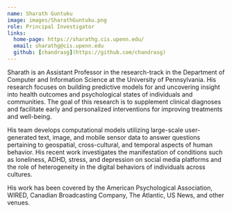 ```yaml
---
name: Sharath Guntuku
image: images/SharathGuntuku.png
role: Principal Investigator
links:
  home-page: https://sharathg.cis.upenn.edu/
  email: sharathg@cis.upenn.edu
  github: [chandrasg](https://github.com/chandrasg)
---
```


Sharath is an Assistant Professor in the research-track in the Department of Computer and Information Science at the University of Pennsylvania. His research focuses on building predictive models for and uncovering insight into health outcomes and psychological states of individuals and communities. The goal of this research is to supplement clinical diagnoses and facilitate early and personalized interventions for improving treatments and well-being.

His team develops computational models utilizing large-scale user-generated text, image, and mobile sensor data to answer questions pertaining to geospatial, cross-cultural, and temporal aspects of human behavior. His recent work investigates the manifestation of conditions such as loneliness, ADHD, stress, and depression on social media platforms and the role of heterogeneity in the digital behaviors of individuals across cultures.

His work has been covered by the American Psychological Association, WIRED, Canadian Broadcasting Company, The Atlantic, US News, and other venues.

